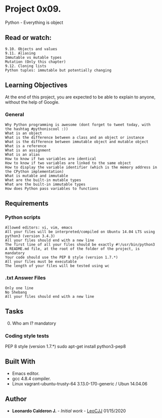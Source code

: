 # Project 0x09.

Python - Everything is object


## Read or watch:

    9.10. Objects and values
    9.11. Aliasing
    Immutable vs mutable types
    Mutation (Only this chapter)
    9.12. Cloning lists
    Python tuples: immutable but potentially changing


## Learning Objectives


At the end of this project, you are expected to be able to explain to anyone, without the help of Google.


### General


    Why Python programming is awesome (dont forget to tweet today, with the hashtag #pythoniscool :))
    What is an object
    What is the difference between a class and an object or instance
    What is the difference between immutable object and mutable object
    What is a reference
    What is an assignment
    What is an alias
    How to know if two variables are identical
    How to know if two variables are linked to the same object
    How to display the variable identifier (which is the memory address in the CPython implementation)
    What is mutable and immutable
    What are the built-in mutable types
    What are the built-in immutable types
    How does Python pass variables to functions



## Requirements

### Python scripts

    Allowed editors: vi, vim, emacs
    All your files will be interpreted/compiled on Ubuntu 14.04 LTS using python3 (version 3.4.3)
    All your files should end with a new line
    The first line of all your files should be exactly #!/usr/bin/python3
    A README.md file, at the root of the folder of the project, is mandatory
    Your code should use the PEP 8 style (version 1.7.*)
    All your files must be executable
    The length of your files will be tested using wc

### .txt Answer Files

    Only one line
    No Shebang
    All your files should end with a new line


## Tasks

 0. Who am I? mandatory 


### Coding style tests

PEP 8 style (version 1.7.*)
sudo apt-get install python3-pep8


## Built With

* Emacs editor.
* gcc 4.8.4 compiler.
* Linux vagrant-ubuntu-trusty-64 3.13.0-170-generic / Ubun 14.04.06

## Author

* **Leonardo Calderon J.** - *Initial work* - [LeoCJJ](https://github.com/leocjj)
01/15/2020
